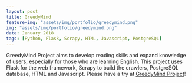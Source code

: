 ```yaml
---
layout: post
title: GreedyMind
feature-img: "assets/img/portfolio/greedymind.png"
img: "assets/img/portfolio/greedymind.png"
date: January 2018
tags: [Python, Flask, Scrapy, HTML, Javascript, PostgreSQL]
---
```


GreedyMind Project aims to develop reading skills and expand knowledge of users, especially for those who are learning English. 
This project uses Flask for the web framework, Scrapy to build the crawlers, PostgreSQL database, HTML and Javascript. Please have a try at <a href="https://greedymind.com/">GreedyMind Project</a>!